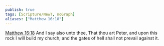 ```yaml
---
publish: true
tags: [Scripture/NewT, noGraph]
aliases: ["Matthew 16:18"]
---
```

[Matthew 16:18](https://churchofjesuschrist.org/study/scriptures/nt/matt/16?lang=eng&id=p18#p18) And I say also unto thee, That thou art Peter, and upon this rock I will build my church; and the gates of hell shall not prevail against it.
